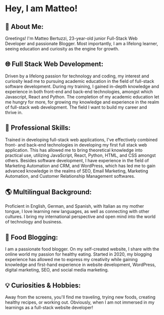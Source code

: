 # Hey, I am Matteo!

## 🚀 About Me:

Greetings! I'm Matteo Bertuzzi, 23-year-old junior Full-Stack Web Developer and passionate Blogger. Most importantly, I am a lifelong learner, seeing education and curiosity as the engine for growth.

## 🌐 Full Stack Web Development:

Driven by a lifelong passion for technology and coding, my interest and curiosity lead me to pursuing academic education in the field of full-stack software development. During my training, I gained in-depth knowledge and experience in both front-end and back-end technologies, amongst which Javascript, React and Python. The completion of my academic education let me hungry for more, for growing my knowledge and experience in the realm of full-stack web development. The field I want to build my career and thrive in.

## 💼 Professional Skills:

Trained in developing full-stack web applications, I've effectively combined front- and back-end technologies in developing my first full stack web application. This has allowed me to bring theoretical knowledge into practical use, utilizing JavaScript, React, Python, HTML, and CSS amongst others. Besides software development, I have experience in the field of Marketing Automation and CRM, and WordPress, which has led me to gain advanced knowledge in the realms of SEO, Email Marketing, Marketing Automation, and Customer Relationship Management softwares. 

## 🌎 Multilingual Background:

Proficient in English, German, and Spanish, with Italian as my mother tongue, I love learning new languages, as well as connecting with other cultures. I bring my international perspective and open mind into the world of technology and business.

## 🍲 Food Blogging:

I am a passionate food blogger. On my self-created website, I share with the online world my passion for healthy eating. Started in 2020, my blogging experience has allowed me to express my creativity while gaining knowledge and first-hand experience in website development, WordPress, digital marketing, SEO, and social media marketing.

## 💡 Curiosities & Hobbies:

Away from the screens, you'll find me traveling, trying new foods, creating healthy recipes, or working out. Obviously, when I am not immersed in my learnings as a full-stack website developer!



<!--
supports HTML 
**matteobertuzzi/matteobertuzzi** is a ✨ _special_ ✨ repository because its `README.md` (this file) appears on your GitHub profile.

Here are some ideas to get you started:

- 🔭 I’m currently working on ...
- 🌱 I’m currently learning ...
- 👯 I’m looking to collaborate on ...
- 🤔 I’m looking for help with ...
- 💬 Ask me about ...
- 📫 How to reach me: ...
- 😄 Pronouns: ...
- ⚡ Fun fact: ...
-->

